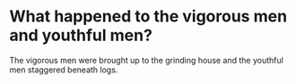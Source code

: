 # What happened to the vigorous men and youthful men?

The vigorous men were brought up to the grinding house and the youthful men staggered beneath logs.
